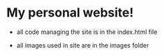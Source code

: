 # My personal website!

- all code managing the site is in the index.html file

- all images used in site are in the images folder 
